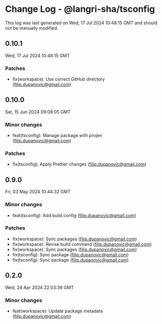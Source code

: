 # Change Log - @langri-sha/tsconfig

This log was last generated on Wed, 17 Jul 2024 10:48:15 GMT and should not be manually modified.

<!-- Start content -->

## 0.10.1

Wed, 17 Jul 2024 10:48:15 GMT

### Patches

- fix(workspace): Use correct GitHub directory (filip.dupanovic@gmail.com)

## 0.10.0

Sat, 15 Jun 2024 09:09:05 GMT

### Minor changes

- feat(tsconfig): Manage package with projen (filip.dupanovic@gmail.com)

### Patches

- fix(tsconfig): Apply Prettier changes (filip.dupanovic@gmail.com)

## 0.9.0

Fri, 03 May 2024 10:44:32 GMT

### Minor changes

- feat(tsconfig): Add build config (filip.dupanovic@gmail.com)

### Patches

- fix(workspace): Sync packages (filip.dupanovic@gmail.com)
- fix(workspace): Revise build command (filip.dupanovic@gmail.com)
- fix(workspace): Sync packages (filip.dupanovic@gmail.com)
- fix(tsconfig): Sync package (filip.dupanovic@gmail.com)
- fix(tsconfig): Sync package (filip.dupanovic@gmail.com)

## 0.2.0

Wed, 24 Apr 2024 22:03:36 GMT

### Minor changes

- feat(workspace): Update package metadata (filip.dupanovic@gmail.com)

